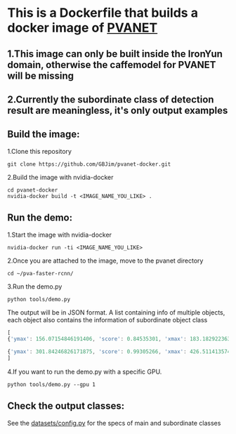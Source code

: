 # This is a Dockerfile that builds a docker image of [PVANET](https://github.com/sanghoon/pva-faster-rcnn)

## 1.This image can only be built inside the IronYun domain, otherwise the caffemodel for PVANET will be missing 
## 2.Currently the subordinate class of detection result are meaningless, it's only output examples

## Build the image:
1.Clone this repository
```Shell
git clone https://github.com/GBJim/pvanet-docker.git
```

2.Build the image with nvidia-docker
```Shell
cd pvanet-docker
nvidia-docker build -t <IMAGE_NAME_YOU_LIKE> .
```

## Run the demo:
1.Start the image with nvidia-docker
```Shell 
nvidia-docker run -ti <IMAGE_NAME_YOU_LIKE>
```

2.Once you are attached to the image, move to the pvanet directory
```Shell 
cd ~/pva-faster-rcnn/
```

3.Run the demo.py
```Shell 
python tools/demo.py
```
The output will be in JSON format. A list containing info of multiple objects, each object also contains the information of subordinate object class
```javascript 
[
{'ymax': 156.07154846191406, 'score': 0.84535301, 'xmax': 183.18292236328125, 'xmin': 133.978515625, 'ymin': 111.8216781616211, 'class': u'person', 'sub': {'score': 0.84535301, 'class': 'sedan/SUV'}}, 

{'ymax': 301.84246826171875, 'score': 0.99305266, 'xmax': 426.51141357421875, 'xmin': 89.23002624511719, 'ymin': 44.30303955078125, 'class': u'bus', 'sub': {'score': 0.99305266, 'class': 'van'}}
]
```

4.If you want to run the demo.py with a specific GPU.
```Shell
python tools/demo.py --gpu 1
```
## Check the output classes:
See the [datasets/config.py](https://github.com/GBJim/pvanet/blob/production/lib/datasets/config.py) for the specs of main and subordinate classes

